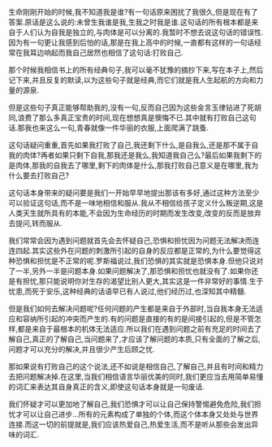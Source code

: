 生命刚刚开始的时候,我不知道我是谁?有一句话原来困扰了我很久,但是现在有了答案.原话是这么说的:未曾生我谁是我,生我之时我是谁.这句话的所有根本都是来自于人们认为自我是独立的,与肉体是可以分离的.我暂时不想去说这句话的错误性.因为有一句更让我感到后怕的话,那是在我上高中的时候,一直都有这样的一句话经常在我耳边响起而我自己居然也相信了这句话:打败自己.

那个时候我相信书上的所有经典句子,我可以毫不犹豫的摘抄下来,写在本子上,然后记下来,并且反复的默读,以为这些句子就是经典,而它们就是我人生起航的方向和力量的源泉.

但是这些句子真正能够帮助我的,没有一句,反而自己因为这些金言玉律钻进了死胡同,浪费了那么多真正宝贵的时间,现在想想真是懊悔不已.其中就有打败自己这句话.那我也来这么一句,青春就像一件华丽的衣服,上面爬满了跳蚤.

这句话疑问重重,首先如果我打败了自己,我还剩下什么,是自我么,还是那不属于自我的肉体?再者如果只剩下自我,那我还是我么,我知道我自己么?最后如果我剩下的是肉体,那我的自我去了哪里,剩下的肉体是什么,那我打败自己意义是在哪里,我为什么要去打败自己?

这句话本身带来的疑问要是我们一开始早早地提出那该有多好,通过这种方法至少可以验证这句话,而不是一味地相信和服从.我从不相信给孩子定义什么叛逆期,这是人类天生就所具有的本能,不会因为生命经历的时期而发生改变,改变的反而是放弃去提问,转而服从.

我们常常会因为遇到问题就首先会去怀疑自己,恐惧和担忧因为问题无法解决而连连四起.其实这些外在问题的刺激所引起的自身的反应都是正常的,为什么要觉得这种恐惧和担忧是不正常的呢.罗斯福说过,我们恐惧的其实就是恐惧本身.但他只说对了一半,另外一半是问题本身.如果问题解决了,那恐惧和担忧也就没有了.如果你还是有担忧,那只能说明你对生存的渴望比别人更大,其实这是一件非常好的事情.生于忧患,而死于安乐,这种经典的话语早已有人说过,他们经历过,也深知其中精髓.

但是我们如何去解决问题呢?任何问题的产生都是来自于外部时,当自我本身无法适应和容纳所引起的冲突而产生的.有的问题是直接的有的是间接引起的,但是不管怎样,都是来自于最根本的机体无法适应.所以我们在遇到问题之前有充足的时间去了解自己,真正的了解自己,当问题来了,才应该了解问题的本质,只有全面的了解之后,问题才可以充分的解决,并且很少产生后顾之忧.

那如果说有打败自己的这个说法,还不如说是相信自己,了解自己,并且有时间和精力去把问题解决掉.在这里,当我们相信语言华丽优美的同时,我们更应当去用简单易懂的词汇来表达其自身真正的含义,即使这句话本身就是一句废话.

我们怀疑才可以更加地了解自己,我们恐惧才可以让自己保持警惕避免危险,我们担忧才可以让自己进步...所有的元素构成了单独的个体,而这个体本身又处处与世界连接.而这一切的前提就是,我们应该热爱自己,热爱生活,而不是听从那些会发出异味的词汇.

